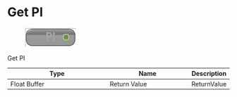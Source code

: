 # Get PI

<div align="left" data-full-width="false">

<figure><img src="Get_PI.png" alt=""><figcaption></figcaption></figure>

</div>

Get PI

<table>
<thead><tr><th width="250">Type</th><th width="200">Name</th><th>Description</th></tr></thead>
<tbody>
<tr><td>Float Buffer</td><td>Return Value</td><td>ReturnValue</td></tr>
</tbody>
</table>